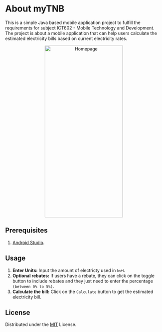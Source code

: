 
# About myTNB

This is a simple Java based mobile application project to fulfill the requirements for subject ICT602 - Mobile Technology and Development. The project is about a mobile application that can help users calculate the estimated electricity bills based on current electricity rates.

<div align="center">
  <img src="https://drive.google.com/uc?export=view&id=1qSdf8JZsU-POUVPSrfCtzWWTzmMyrXwA" alt="Homepage" width="250" height="550" />
</div>


## Prerequisites
1. [Android Studio](https://developer.android.com/studio?utm_source=android-studio).


## Usage
1. **Enter Units:** Input the amount of electricty used in `kwH`.
2. **Optional rebates:** If users have a rebate, they can click on the toggle button to include rebates and they just need to enter the percentage `(between 0% to 5%)`.
3. **Calculate the bill:** Click on the `Calculate` button to get the estimated electricity bill.


## License
Distributed under the [MIT](https://choosealicense.com/licenses/mit/) License.
